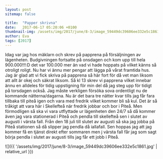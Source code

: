 ```yaml
---
layout: post
sitemap: false

title:  "Papper skrivna"
date:   2017-06-17 05:20:06 +0100
thumbnail-img: /assets/img/2017/june/8-3/image_59449dc39606ee332e5c1861.jpg
author: Eva
tags: [2017]
---
```


Idag var jag hos mäklarn och skrev på papprena på försäljningen av lägenheten. Budgivningen fortsatte på onsdagen och kom upp till hela 900.000!!!:D det var 100.000 mer än vad vi hade hoppats på vilket känns så otroligt roligt. Nu har vi ännu mer pengar att lägga på vårat framtida hus. Jag är glad att vi fick skriva på papprena så här fort för då vet man liksom att allt är okej och säkrat liksom. Så kl 13 skrev vi papprena vilket innebar ännu en alldeles för tidig uppstigning för min del då jag steg upp för tidigt på torsdagen också. Jag måste verkligen försöka sova ordentligt nu de kommande nätterna/dagarna. Nu är det bara tre nätter kvar tills jag får fara tillbaka till piteå igen och vara med fredrik vilket kommer bli så kul. Det är så tråkigt att vara här i Skellefteå när fredrik jobbar och bor i Piteå. Men förmodligen så ska vi vara utflyttade ur lägenheten den 24/7 så då kommer även jag vara stationerad i Piteå och pendla till skellefteå sen i slutet av augusti i värsta fall. Från den 18 juli till slutet av augusti så ska jag jobba på Piteå stationen så då slipper jag pendla då iallafall. Sen hoppas jag att jag kommer få en tjänst direkt efter sommaren men j värsta fall får jag som sagt börja pendla i slutet av augusti tills jag får ett jobb i Piteå.

![]({{ '/assets/img/2017/june/8-3/image_59449dc39606ee332e5c1861.jpg'  | relative_url }})

